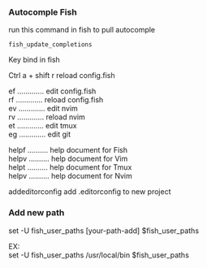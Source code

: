<!--  this is some usefull commend.
- - - - - - - - - - - - - - - - - - - - - - - - - - - - - - - - - - -

set tabstop=4                       " ┐
set softtabstop=4                   " │ Set global <TAB> settings.
set shiftwidth=4                    " │
set expandtab                       " ┘

-->

### Autocomple Fish
run this command in fish to pull autocomple
```
fish_update_completions
```
Key bind in fish

Ctrl a + shift r reload config.fish


ef ............. edit config.fish       
rf ............. reload config.fish     
ev ............. edit nvim      
rv ............. reload nvim        
et ............. edit tmux      
eg ............. edit git       

helpf .......... help document for Fish     
helpv .......... help document for Vim      
helpt .......... help document for Tmux     
helpv .......... help document for Nvim     

addeditorconfig  add .editorconfig to new project









### Add new path        
set -U fish_user_paths [your-path-add] $fish_user_paths     

EX:     
set -U fish_user_paths /usr/local/bin $fish_user_paths
